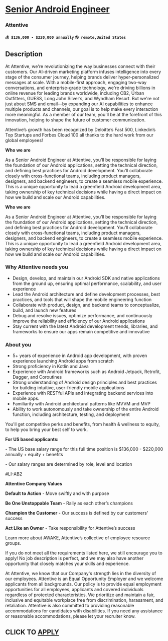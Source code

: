 # [Senior Android Engineer](https://www.remotewlb.com/apply/senior-android-engineer-134105)  
### Attentive  
#### `💰 $136,000 - $220,000 annually` `🌎 remote,United States`  

## Description

At Attentive, we're revolutionizing the way businesses connect with their customers. Our AI-driven marketing platform infuses intelligence into every stage of the consumer journey, helping brands deliver hyper-personalized messages at scale. With a mobile-first approach, engaging two-way conversations, and enterprise-grade technology, we're driving billions in online revenue for leading brands worldwide, including CB2, Urban Outfitters, GUESS, Long John Silver’s, and Wyndham Resort. But we're not just about SMS and email—by expanding our AI capabilities to enhance multiple products and channels, our goal is to help make every interaction more meaningful. As a member of our team, you'll be at the forefront of this innovation, helping to shape the future of customer communication.

  

Attentive’s growth has been recognized by Deloitte’s Fast 500, Linkedin’s Top Startups and Forbes Cloud 100 all thanks to the hard work from our global employees!

  

 **Who we are**

As a Senior Android Engineer at Attentive, you’ll be responsible for laying the foundation of our Android applications, setting the technical direction, and defining best practices for Android development. You’ll collaborate closely with cross-functional teams, including product managers, designers, and backend engineers, to create a seamless mobile experience. This is a unique opportunity to lead a greenfield Android development area, taking ownership of key technical decisions while having a direct impact on how we build and scale our Android capabilities.

  

 **Who we are**

As a Senior Android Engineer at Attentive, you’ll be responsible for laying the foundation of our Android applications, setting the technical direction, and defining best practices for Android development. You’ll collaborate closely with cross-functional teams, including product managers, designers, and backend engineers, to create a seamless mobile experience. This is a unique opportunity to lead a greenfield Android development area, taking ownership of key technical decisions while having a direct impact on how we build and scale our Android capabilities.

  

### Why Attentive needs you

* Design, develop, and maintain our Android SDK and native applications from the ground up, ensuring optimal performance, scalability, and user experience
* Lead the Android architecture and define development processes, best practices, and tools that will shape the mobile engineering function
* Collaborate with product, design, and backend teams to conceptualize, build, and launch new features
* Debug and resolve issues, optimize performance, and continuously improve the reliability and efficiency of our Android applications
* Stay current with the latest Android development trends, libraries, and frameworks to ensure our apps remain competitive and innovative

  

### About you

* 5+ years of experience in Android app development, with proven experience launching Android apps from scratch
* Strong proficiency in Kotlin and Java
* Experience with Android frameworks such as Android Jetpack, Retrofit, Dagger, and Coroutines
* Strong understanding of Android design principles and best practices for building intuitive, user-friendly mobile applications
* Experience with RESTful APIs and integrating backend services into mobile apps.
* Familiarity with Android architectural patterns like MVVM and MVP
* Ability to work autonomously and take ownership of the entire Android function, including architecture, testing, and deployment

  

You'll get competitive perks and benefits, from health & wellness to equity, to help you bring your best self to work.

  

 **For US based applicants:**

\- The US base salary range for this full time position is $136,000 - $220,000 annually + equity + benefits

\- Our salary ranges are determined by role, level and location

  

#LI-AB2

  

 **Attentive Company Values**

 **Default to Action** \- Move swiftly and with purpose

 **Be One Unstoppable Team** \- Rally as each other’s champions

 **Champion the Customer** \- Our success is defined by our customers' success

 **Act Like an Owner** \- Take responsibility for Attentive’s success

  

Learn more about AWAKE, Attentive’s collective of employee resource groups.

  

If you do not meet all the requirements listed here, we still encourage you to apply! No job description is perfect, and we may also have another opportunity that closely matches your skills and experience.

  

At Attentive, we know that our Company's strength lies in the diversity of our employees. Attentive is an Equal Opportunity Employer and we welcome applicants from all backgrounds. Our policy is to provide equal employment opportunities for all employees, applicants and covered individuals regardless of protected characteristics. We prioritize and maintain a fair, inclusive and equitable workplace free from discrimination, harassment, and retaliation. Attentive is also committed to providing reasonable accommodations for candidates with disabilities. If you need any assistance or reasonable accommodations, please let your recruiter know.

  
## CLICK TO [APPLY](https://www.remotewlb.com/apply/senior-android-engineer-134105)

